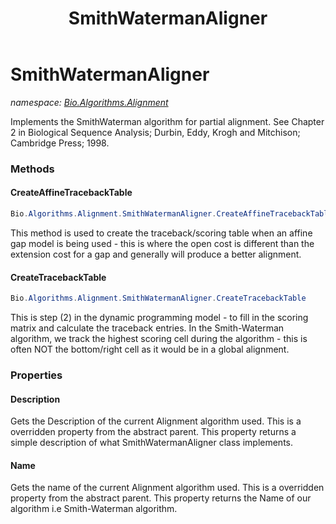 ﻿---
title: SmithWatermanAligner
---

# SmithWatermanAligner
_namespace: [Bio.Algorithms.Alignment](N-Bio.Algorithms.Alignment.html)_

Implements the SmithWaterman algorithm for partial alignment.
 See Chapter 2 in Biological Sequence Analysis; Durbin, Eddy, Krogh and Mitchison; 
 Cambridge Press; 1998.

### Methods

#### CreateAffineTracebackTable
```csharp
Bio.Algorithms.Alignment.SmithWatermanAligner.CreateAffineTracebackTable
```
This method is used to create the traceback/scoring table when an affine gap model 
 is being used - this is where the open cost is different than the extension cost for a gap
 and generally will produce a better alignment.

#### CreateTracebackTable
```csharp
Bio.Algorithms.Alignment.SmithWatermanAligner.CreateTracebackTable
```
This is step (2) in the dynamic programming model - to fill in the scoring matrix
 and calculate the traceback entries. In the Smith-Waterman algorithm, we track the
 highest scoring cell during the algorithm - this is often NOT the bottom/right cell as
 it would be in a global alignment.



### Properties

#### Description
Gets the Description of the current Alignment algorithm used.
 This is a overridden property from the abstract parent.
 This property returns a simple description of what 
 SmithWatermanAligner class implements.
#### Name
Gets the name of the current Alignment algorithm used.
 This is a overridden property from the abstract parent.
 This property returns the Name of our algorithm i.e 
 Smith-Waterman algorithm.


